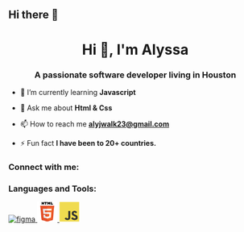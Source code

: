 ## Hi there 👋

<h1 align="center">Hi 👋, I'm Alyssa</h1>
<h3 align="center">A passionate software developer living in Houston</h3>

- 🌱 I’m currently learning **Javascript**

- 💬 Ask me about **Html & Css**

- 📫 How to reach me **alyjwalk23@gmail.com**

- ⚡ Fun fact **I have been to 20+ countries.**

<h3 align="left">Connect with me:</h3>
<p align="left">
</p>

<h3 align="left">Languages and Tools:</h3>
<p align="left"> <a href="https://www.figma.com/" target="_blank" rel="noreferrer"> <img src="https://www.vectorlogo.zone/logos/figma/figma-icon.svg" alt="figma" width="40" height="40"/> </a> <a href="https://www.w3.org/html/" target="_blank" rel="noreferrer"> <img src="https://raw.githubusercontent.com/devicons/devicon/master/icons/html5/html5-original-wordmark.svg" alt="html5" width="40" height="40"/> </a> <a href="https://developer.mozilla.org/en-US/docs/Web/JavaScript" target="_blank" rel="noreferrer"> <img src="https://raw.githubusercontent.com/devicons/devicon/master/icons/javascript/javascript-original.svg" alt="javascript" width="40" height="40"/> </a> </p>

